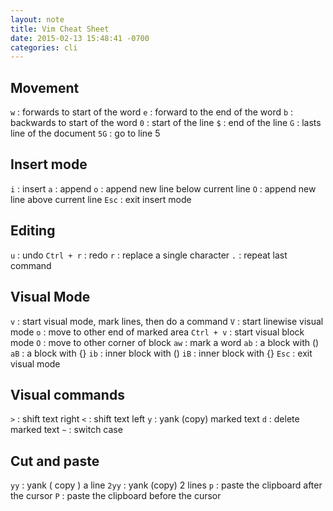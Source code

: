 ```yaml
---
layout: note
title: Vim Cheat Sheet
date: 2015-02-13 15:48:41 -0700
categories: cli
---
```

## Movement

`w` : forwards to start of the word
`e` : forward to the end of the word
`b` : backwards to start of the word
`0` : start of the line
`$` : end of the line
`G` : lasts line of the document
`5G` : go to line 5

## Insert mode

`i` : insert
`a` : append
`o` : append new line below current line
`O` : append new line above current line
`Esc` : exit insert mode

## Editing

`u` : undo
`Ctrl + r` : redo
`r` : replace a single character
`.` : repeat last command

## Visual Mode

`v` : start visual mode, mark lines, then do a command
`V` : start linewise visual mode
`o` : move to other end of marked area
`Ctrl + v` : start visual block mode
`O` : move to other corner of block
`aw` : mark a word
`ab` : a block with ()
`aB` : a block with {}
`ib` : inner block with ()
`iB` : inner block with {}
`Esc` : exit visual mode

## Visual commands

`>` : shift text right
`<` : shift text left
`y` : yank (copy) marked text
`d` : delete marked text
`~` : switch case

## Cut and paste

`yy` : yank ( copy ) a line
`2yy` : yank (copy) 2 lines
`p` : paste the clipboard after the cursor
`P` : paste the clipboard before the cursor
